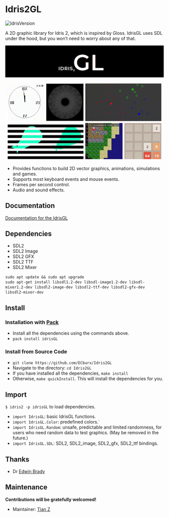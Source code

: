 # Idris2GL

![IdrisVersion](https://img.shields.io/badge/idris2-0.6.0-blue)

A 2D graphic library for Idris 2, which is inspired by Gloss. IdrisGL uses SDL under the hood, but you won’t need to worry about any of that.

![Logo](./Logo.png)

![Contributor Wanted](./IntroPic.png)

- Provides functions to build 2D vector graphics, animations, simulations and games.
- Supports most keyboard events and mouse events.
- Frames per second control.
- Audio and sound effects.

## Documentation

[Documentation for the IdrisGL](https://idrisgl.readthedocs.io/)



## Dependencies

- SDL2
- SDL2 Image
- SDL2 GFX
- SDL2 TTF
- SDL2 Mixer

```
sudo apt update && sudo apt upgrade
sudo apt-get install libsdl1.2-dev libsdl-image1.2-dev libsdl-mixer1.2-dev libsdl2-image-dev libsdl2-ttf-dev libsdl2-gfx-dev libsdl2-mixer-dev
```

## Install

### Installation with [Pack](https://github.com/stefan-hoeck/idris2-pack)

- Install all the dependencies using the commands above.
- `pack install idrisGL`

### Install from Source Code

- `git clone https://github.com/ECburx/Idris2GL`
- Navigate to the directory: `cd Idris2GL`
- If you have installed all the dependencies, `make install`
- Otherwise, `make quickInstall`. This will install the dependencies for you.

## Import

`$ idris2 -p idrisGL` to load dependencies.

- `import IdrisGL`: basic IdrisGL functions.
- `import IdrisGL.Color`: predefined colors.`
- `import IdrisGL.Random`: unsafe, predictable and limited randomness, for users who need random data to test graphics. (May be removed in the future.)
- `import IdrisGL.SDL`: SDL2, SDL2_image, SDL2_gfx, SDL2_ttf bindings.

## Thanks

- Dr [Edwin Brady](https://github.com/edwinb)

## Maintenance

**Contributions will be gratefully welcomed!**

- Maintainer: [Tian Z](https://github.com/ECburx)

